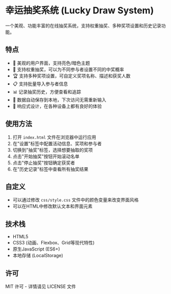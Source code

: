 # 幸运抽奖系统 (Lucky Draw System)

一个美观、功能丰富的在线抽奖系统，支持权重抽奖、多种奖项设置和历史记录功能。

## 特点

- 🎨 美观的用户界面，支持亮色/暗色主题
- 🎯 支持权重抽奖，可以为不同参与者设置不同的中奖概率
- 🏆 支持多种奖项设置，可自定义奖项名称、描述和获奖人数
- 📋 支持批量导入参与者信息
- 📊 记录抽奖历史，方便查看和追踪
- 💾 数据自动保存到本地，下次访问无需重新输入
- 📱 响应式设计，在各种设备上都有良好的体验

## 使用方法

1. 打开 `index.html` 文件在浏览器中运行应用
2. 在"设置"标签中配置活动信息、奖项和参与者
3. 切换到"抽奖"标签，选择想要抽取的奖项
4. 点击"开始抽奖"按钮开始滚动名单
5. 点击"停止抽奖"按钮确定获奖者
6. 在"历史记录"标签中查看所有抽奖结果

## 自定义

- 可以通过修改 `css/style.css` 文件中的颜色变量来改变界面风格
- 可以在HTML中修改默认文本和界面元素

## 技术栈

- HTML5
- CSS3 (动画、Flexbox、Grid等现代特性)
- 原生JavaScript (ES6+)
- 本地存储 (LocalStorage)

## 许可

MIT 许可 - 详情请见 LICENSE 文件